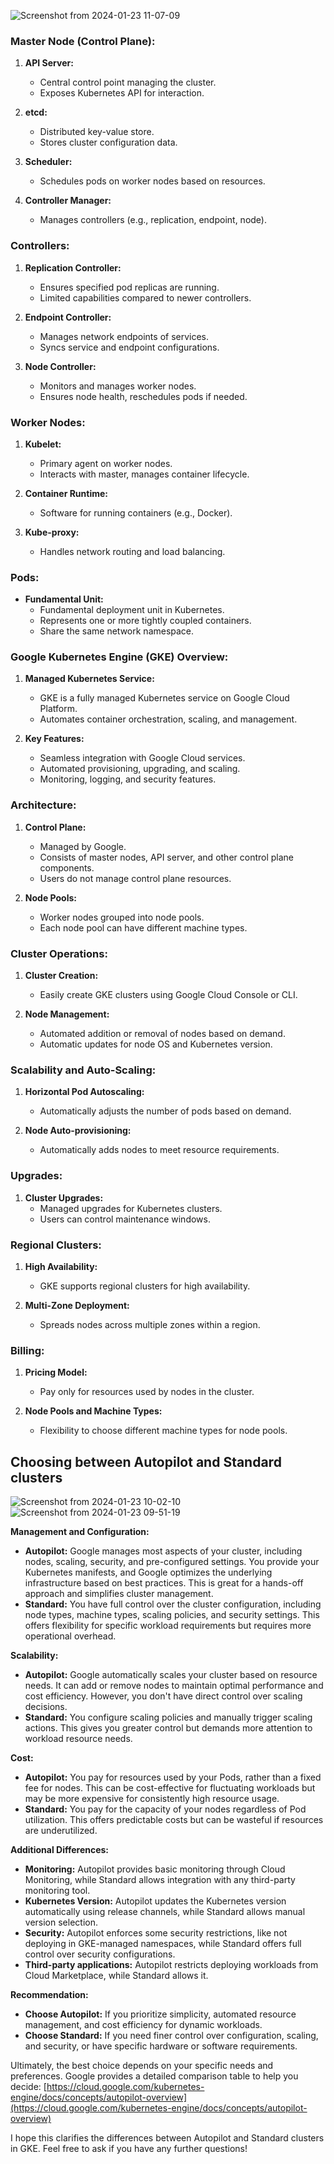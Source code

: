 ![Screenshot from 2024-01-23 11-07-09](https://github.com/ishtiaqSamdani/gcp/assets/82057297/2916ad62-77d9-4de0-856c-26efe8de4173)

### Master Node (Control Plane):
1. **API Server:**
   - Central control point managing the cluster.
   - Exposes Kubernetes API for interaction.

2. **etcd:**
   - Distributed key-value store.
   - Stores cluster configuration data.

3. **Scheduler:**
   - Schedules pods on worker nodes based on resources.

4. **Controller Manager:**
   - Manages controllers (e.g., replication, endpoint, node).

### Controllers:
1. **Replication Controller:**
   - Ensures specified pod replicas are running.
   - Limited capabilities compared to newer controllers.

2. **Endpoint Controller:**
   - Manages network endpoints of services.
   - Syncs service and endpoint configurations.

3. **Node Controller:**
   - Monitors and manages worker nodes.
   - Ensures node health, reschedules pods if needed.


### Worker Nodes:
1. **Kubelet:**
   - Primary agent on worker nodes.
   - Interacts with master, manages container lifecycle.

2. **Container Runtime:**
   - Software for running containers (e.g., Docker).

3. **Kube-proxy:**
   - Handles network routing and load balancing.

### Pods:
- **Fundamental Unit:**
  - Fundamental deployment unit in Kubernetes.
  - Represents one or more tightly coupled containers.
  - Share the same network namespace.


### Google Kubernetes Engine (GKE) Overview:

1. **Managed Kubernetes Service:**
   - GKE is a fully managed Kubernetes service on Google Cloud Platform.
   - Automates container orchestration, scaling, and management.

2. **Key Features:**
   - Seamless integration with Google Cloud services.
   - Automated provisioning, upgrading, and scaling.
   - Monitoring, logging, and security features.

### Architecture:

1. **Control Plane:**
   - Managed by Google.
   - Consists of master nodes, API server, and other control plane components.
   - Users do not manage control plane resources.

2. **Node Pools:**
   - Worker nodes grouped into node pools.
   - Each node pool can have different machine types.

### Cluster Operations:

1. **Cluster Creation:**
   - Easily create GKE clusters using Google Cloud Console or CLI.

2. **Node Management:**
   - Automated addition or removal of nodes based on demand.
   - Automatic updates for node OS and Kubernetes version.

### Scalability and Auto-Scaling:

1. **Horizontal Pod Autoscaling:**
   - Automatically adjusts the number of pods based on demand.

2. **Node Auto-provisioning:**
   - Automatically adds nodes to meet resource requirements.

### Upgrades:

1. **Cluster Upgrades:**
   - Managed upgrades for Kubernetes clusters.
   - Users can control maintenance windows.

### Regional Clusters:

1. **High Availability:**
   - GKE supports regional clusters for high availability.

2. **Multi-Zone Deployment:**
   - Spreads nodes across multiple zones within a region.

### Billing:

1. **Pricing Model:**
   - Pay only for resources used by nodes in the cluster.

2. **Node Pools and Machine Types:**
   - Flexibility to choose different machine types for node pools.

## Choosing between Autopilot and Standard clusters

![Screenshot from 2024-01-23 10-02-10](https://github.com/ishtiaqSamdani/gcp/assets/82057297/3276f0ef-2507-4f6c-92c1-c4a83d23e311)
![Screenshot from 2024-01-23 09-51-19](https://github.com/ishtiaqSamdani/gcp/assets/82057297/0adbfb32-e8a8-4785-b5d4-3f101cd3b56c)

**Management and Configuration:**

* **Autopilot:** Google manages most aspects of your cluster, including nodes, scaling, security, and pre-configured settings. You provide your Kubernetes manifests, and Google optimizes the underlying infrastructure based on best practices. This is great for a hands-off approach and simplifies cluster management.
* **Standard:** You have full control over the cluster configuration, including node types, machine types, scaling policies, and security settings. This offers flexibility for specific workload requirements but requires more operational overhead.

**Scalability:**

* **Autopilot:** Google automatically scales your cluster based on resource needs. It can add or remove nodes to maintain optimal performance and cost efficiency. However, you don't have direct control over scaling decisions.
* **Standard:** You configure scaling policies and manually trigger scaling actions. This gives you greater control but demands more attention to workload resource needs.

**Cost:**

* **Autopilot:** You pay for resources used by your Pods, rather than a fixed fee for nodes. This can be cost-effective for fluctuating workloads but may be more expensive for consistently high resource usage.
* **Standard:** You pay for the capacity of your nodes regardless of Pod utilization. This offers predictable costs but can be wasteful if resources are underutilized.

**Additional Differences:**

* **Monitoring:** Autopilot provides basic monitoring through Cloud Monitoring, while Standard allows integration with any third-party monitoring tool.
* **Kubernetes Version:** Autopilot updates the Kubernetes version automatically using release channels, while Standard allows manual version selection.
* **Security:** Autopilot enforces some security restrictions, like not deploying in GKE-managed namespaces, while Standard offers full control over security configurations.
* **Third-party applications:** Autopilot restricts deploying workloads from Cloud Marketplace, while Standard allows it.

**Recommendation:**

* **Choose Autopilot:** If you prioritize simplicity, automated resource management, and cost efficiency for dynamic workloads.
* **Choose Standard:** If you need finer control over configuration, scaling, and security, or have specific hardware or software requirements.

Ultimately, the best choice depends on your specific needs and preferences. Google provides a detailed comparison table to help you decide: [https://cloud.google.com/kubernetes-engine/docs/concepts/autopilot-overview](https://cloud.google.com/kubernetes-engine/docs/concepts/autopilot-overview)

I hope this clarifies the differences between Autopilot and Standard clusters in GKE. Feel free to ask if you have any further questions!

